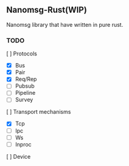 ## Nanomsg-Rust(WIP)
Nanomsg library that have written in pure rust.

### TODO
[ ] Protocols
 - [x] Bus
 - [x] Pair
 - [x] Req/Rep
 - [ ] Pubsub
 - [ ] Pipeline
 - [ ] Survey

[ ] Transport mechanisms
 - [x] Tcp
 - [ ] Ipc
 - [ ] Ws
 - [ ] Inproc

[ ] Device
